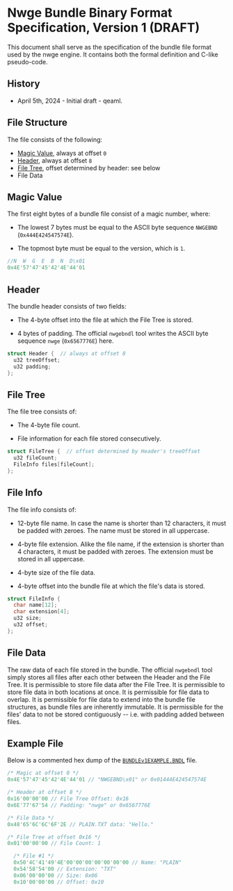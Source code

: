 # Nwge Bundle Binary Format Specification, Version 1 (DRAFT)

This document shall serve as the specification of the bundle file
format used by the nwge engine. It contains both the formal definition and
C-like pseudo-code.

## History

* April 5th, 2024 - Initial draft - qeaml.

## File Structure

The file consists of the following:

* [Magic Value](#magic-value), always at offset `0`
* [Header](#header), always at offset `8`
* [File Tree](#file-tree), offset determined by header: see below
* File Data

## Magic Value

The first eight bytes of a bundle file consist of a magic number, where:

* The lowest 7 bytes must be equal to the ASCII byte sequence `NWGEBND`
  (`0x444E424547574E`).

* The topmost byte must be equal to the version, which is `1`.

```c
//N  W  G  E  B  N  D\x01
0x4E'57'47'45'42'4E'44'01
```

## Header

The bundle header consists of two fields:

* The 4-byte offset into the file at which the File Tree is stored.

* 4 bytes of padding. The official `nwgebndl` tool writes the ASCII byte
  sequence `nwge` (`0x6567776E`) here.

```c
struct Header {  // always at offset 8
  u32 treeOffset;
  u32 padding;
};
```

## File Tree

The file tree consists of:

* The 4-byte file count.

* File information for each file stored consecutively.

```c
struct FileTree {  // offset determined by Header's treeOffset
  u32 fileCount;
  FileInfo files[fileCount];
};
```

## File Info

The file info consists of:

* 12-byte file name. In case the name is shorter than 12 characters, it must be
  padded with zeroes. The name must be stored in all uppercase.

* 4-byte file extension. Alike the file name, if the extension is shorter than 4
  characters, it must be padded with zeroes. The extension must be stored in all
  uppercase.

* 4-byte size of the file data.

* 4-byte offset into the bundle file at which the file's data is stored.

```c
struct FileInfo {
  char name[12];
  char extension[4];
  u32 size;
  u32 offset;
};
```

## File Data

The raw data of each file stored in the bundle. The official `nwgebndl` tool
simply stores all files after each other between the Header and the File Tree.
It is permissible to store file data after the File Tree. It is permissible to
store file data in both locations at once. It is permissible for file data to
overlap. It is permissible for file data to extend into the bundle file
structures, as bundle files are inherently immutable. It is permissible for the
files' data to not be stored contiguously -- i.e. with padding added between
files.

## Example File

Below is a commented hex dump of the
[`BUNDLEv1EXAMPLE.BNDL`](bin/BUNDLEv1EXAMPLE.BNDL) file.

```c
/* Magic at offset 0 */
0x4E'57'47'45'42'4E'44'01 // "NWGEBND\x01" or 0x01444E424547574E

/* Header at offset 8 */
0x16'00'00'00 // File Tree Offset: 0x16
0x6E'77'67'54 // Padding: "nwge" or 0x6567776E

/* File Data */
0x48'65'6C'6C'6F'2E // PLAIN.TXT data: "Hello."

/* File Tree at offset 0x16 */
0x01'00'00'00 // File Count: 1

  /* File #1 */
  0x50'4C'41'49'4E'00'00'00'00'00'00'00 // Name: "PLAIN"
  0x54'58'54'00 // Extension: "TXT"
  0x06'00'00'00 // Size: 0x06
  0x10'00'00'00 // Offset: 0x10
```
